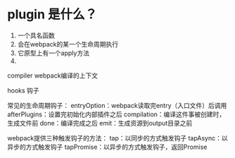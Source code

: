 # plugin 是什么？
1. 一个具名函数
2. 会在webpack的某一个生命周期执行
3. 它原型上有一个apply方法
4. 


compiler   webpack编译的上下文

hooks   钩子

常见的生命周期钩子：
entryOption：webpack读取完entry（入口文件）后调用
afterPlugins：设置完初始化内部插件之后
compilation：编译这件事被创建时，生成文件前
done：编译完成之后
emit：生成资源到output目录之前


webpack提供三种触发钩子的方法：
tap：以同步的方式触发钩子
tapAsync：以异步的方式触发钩子
tapPromise：以异步的方式触发钩子，返回Promise
